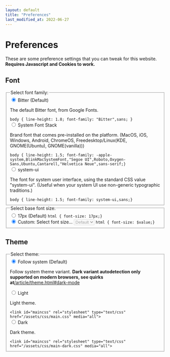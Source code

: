 ```yaml
---
layout: default
title: "Preferences"
last_modified_at: 2022-06-27
---
```


# Preferences
These are some preference settings that you can tweak for this website. **Requires Javascript and Cookies to work.**

## Font
<fieldset>
    <legend>Select font family:</legend>
    <div>
      <input type="radio" id="pref-font-default" name="name-pref-font" value="pref-font-default" checked>
      <label for="pref-font-default">Bitter (Default)</label>
	<p> The default Bitter font, from Google Fonts. </p>
	<code>body { line-height: 1.8; font-family: "Bitter",sans; }</code>
    </div>
    <div>
      <input type="radio" id="pref-font-brand" name="name-pref-font" value="pref-font-brand">
      <label for="pref-font-brand">System Font Stack</label>
	<p> Brand font that comes pre-installed on the platform. (MacOS, iOS, Windows, Android, ChromeOS, Freedesktop/Linux(KDE, GNOME(Ubuntu), GNOME(vanilla))) </p>
	<code>body { line-height: 1.5; font-family: -apple-system,BlinkMacSystemFont,"Segoe UI",Roboto,Oxygen-Sans,Ubuntu,Cantarell,"Helvetica Neue",sans-serif;}</code>
    </div>
    <div>
      <input type="radio" id="pref-font-system-ui" name="name-pref-font" value="pref-font-system-ui">
      <label for="pref-font-system-ui">system-ui</label>
	<p> The font for system user interface, using the standard CSS value "system-ui". (Useful when your system UI use non-generic typographic traditions.) </p>
	<code>body { line-height: 1.5; font-family: system-ui,sans;}</code>
    </div>
</fieldset>
<fieldset>
<legend>Select base font size:</legend>
<div>
	<input type="radio" id="pref-fontsize-default" name="name-pref-fontsize" value="pref-fontsize-default" checked>
	<label for="pref-fontsize-default">17px (Default)</label>
	<code>html { font-size: 17px;}</code>
</div>
<div>
	<input type="radio" id="pref-fontsize-custom" name="name-pref-fontsize" value="pref-fontsize-custom" checked>
	<label for="pref-fontsize-custom">Custom:</label>
	<label for="pref-fontsize-selectelm">Select font size...</label>
	<select name="name-pref-fontsize-selectelm" id="pref-fontsize-selectelm" disabled>
		<option value="default">Default</option>
		<option value="9px">9px</option>
		<option value="10px">10px</option>
		<option value="11px">11px</option>
		<option value="12px">12px</option>
		<option value="13px">13px</option>
		<option value="14px">14px</option>
		<option value="15px">15px</option>
		<option value="16px">16px</option>
		<option value="17px">17px</option>
		<option value="18px">18px</option>
		<option value="19px">19px</option>
		<option value="20px">20px</option>
		<option value="21px">21px</option>
		<option value="22px">22px</option>
		<option value="23px">23px</option>
		<option value="24px">24px</option>
		<option value="26px">26px</option>
		<option value="28px">28px</option>
		<option value="30px">30px</option>
		<option value="32px">32px</option>
		<option value="34px">34px</option>
		<option value="36px">36px</option>
		<option value="40px">40px</option>
		<option value="44px">44px</option>
		<option value="48px">48px</option>
		<option value="56px">56px</option>
		<option value="64px">64px</option>
		<option value="72px">72px</option>
	</select>
	<code>html { font-size: $value;}</code>
</div>
</fieldset>

## Theme
<fieldset>
    <legend>Select theme:</legend>
    <div>
      <input type="radio" id="pref-theme-default" name="name-pref-theme" value="pref-theme-default" checked>
      <label for="pref-theme-default">Follow system (Default)</label>
	<p> Follow system theme variant. <strong>Dark variant autodetection only supported on modern browsers, see quirks at</strong><a href="/article/theme.html#dark-mode">/article/theme.html#dark-mode</a></p>
    </div>
    <div>
      <input type="radio" id="pref-theme-light" name="name-pref-theme" value="pref-theme-light">
      <label for="pref-theme-light">Light</label>
	<p> Light theme. </p>
	<code>&lt;link id="maincss" rel="stylesheet" type="text/css" href="/assets/css/main.css" media="all"&gt;</code>
    </div>
    <div>
      <input type="radio" id="pref-theme-dark" name="name-pref-theme" value="pref-theme-dark">
      <label for="pref-theme-dark">Dark</label>
	<p> Dark theme. </p>
	<code>&lt;link id="maincss" rel="stylesheet" type="text/css" href="/assets/css/main-dark.css" media="all"&gt;</code>
    </div>
</fieldset>
<script type="text/javascript" src="/assets/js/pref.js"></script>
